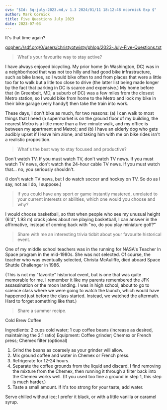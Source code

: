 ```yaml
---
cvs: "$Id: 5q-july-2023.md,v 1.3 2024/01/11 18:12:48 mcornick Exp $"
author: Mark Cornick
title: Five Questions July 2023
date: 2023-07-03
---
```

It's that time again?

[gopher://sdf.org/0/users/christyotwisty/phlog/2023-July-Five-Questions.txt](gopher://sdf.org/0/users/christyotwisty/phlog/2023-July-Five-Questions.txt)


> What's your favourite way to stay active?

I have always enjoyed bicycling. My prior home (in Washington, DC) was in a neighborhood that was not too hilly and had good bike infrastructure, such as bike lanes, so I would bike often to and from places that were a little too far to walk but a litle too close to drive (the latter list being made longer by the fact that parking in DC is scarce and expensive.) My home before that (in Greenbelt, MD, a suburb of DC) was a few miles from the closest Metro station, so I would bike from home to the Metro and lock my bike in their bike garage (very handy!) then take the train into work.

These days, I don't bike as much, for two reasons: (a) I can walk to most things that I need (a supermarket is on the ground floor of my building, the nearest Metro is a little more than a five-minute walk, and my office is between my apartment and Metro); and (b) I have an elderly dog who gets audibly upset if I leave him alone, and taking him with me on bike rides isn't a realistic proposition.

> What's the best way to stay focused and productive?

Don't watch TV. If you must watch TV, don't watch TV news. If you must watch TV news, don't watch the 24-hour cable TV news. If you must watch that... no, you seriously shouldn't.

(I don't watch TV news, but I do watch soccer and hockey on TV. So do as I say, not as I do, I suppose.)

> If you could have any sport or game instantly mastered, unrelated to your current interests or abilities, which one would you choose and why?

I would choose basketball, so that when people who see my unusual height (6'4", 1.93 m) crack jokes about me playing basketball, I can answer in the affirmative, instead of coming back with "no, do you play miniature golf?"

> Share with me an interesting trivia tidbit about your favourite historical event.

One of my middle school teachers was in the running for NASA's Teacher In Space program in the mid-1980s. She was not selected. Of course, the teacher who was eventually selected, Christa McAuliffe, died aboard Space Shuttle Challenger in 1986.

(This is not my "favorite" historical event, but is one that was quite memorable for me. I remember it like my parents remembered the JFK assassination or the moon landing. I was in high school, about to go to science class where we were going to watch the launch, which would have happened just before the class started. Instead, we watched the aftermath. Hard to forget something like that.)

> Share a summer recipe.

Cold Brew Coffee

Ingredients: 2 cups cold water; 1 cup coffee beans (increase as desired, maintaining the 2:1 ratio)
Equipment: Coffee grinder; Chemex or French press; Chemex filter (optional)

1. Grind the beans as coarsely as your grinder will allow.
2. Mix ground coffee and water in Chemex or French press.
3. Refrigerate for 12-24 hours.
4. Separate the coffee grounds from the liquid and discard. I find removing the mixture from the Chemex, then running it through a filter back into the Chemex works well. (If you used too fine a ground in step 1, this step is much harder.)
5. Taste a small amount. If it's too strong for your taste, add water.

Serve chilled without ice; I prefer it black, or with a little vanilla or caramel syrup.
